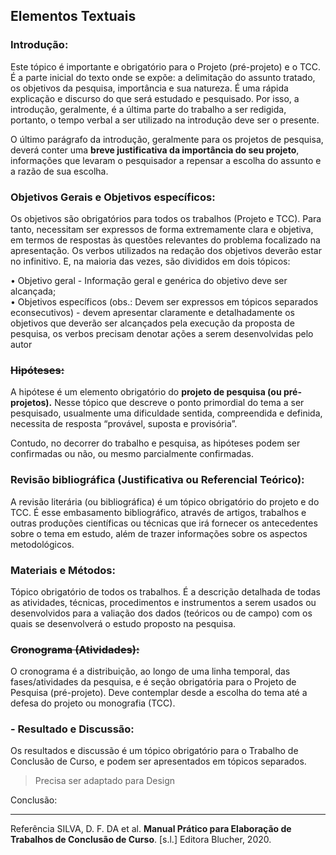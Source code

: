  ##  Elementos Textuais
   
 ### Introdução:  
Este tópico é importante e obrigatório para o Projeto (pré-projeto) e o TCC. É a parte inicial do texto onde se expõe: a delimitação do assunto tratado, os objetivos da pesquisa, importância e sua natureza. É uma rápida explicação e discurso do que será estudado e pesquisado. Por isso, a introdução, geralmente,  é a última parte do trabalho a ser redigida, portanto, o tempo verbal a ser utilizado na introdução deve ser o presente.

O último parágrafo da introdução, geralmente para os projetos de pesquisa, deverá conter uma **breve justificativa da importância do seu projeto**, informações que levaram o pesquisador a repensar a escolha do assunto e a razão de sua escolha.

### Objetivos Gerais e Objetivos específicos:  
Os objetivos são obrigatórios para todos os trabalhos (Projeto e TCC). Para tanto, necessitam ser expressos de forma extremamente clara e objetiva, em termos de respostas às questões relevantes do problema focalizado na apresentação. Os verbos utilizados na redação dos objetivos deverão estar no infinitivo. E, na maioria das vezes, são divididos em dois tópicos:  

• Objetivo geral - Informação geral e genérica do objetivo deve ser alcançada;  
• Objetivos específicos (obs.: Devem ser expressos em tópicos separados econsecutivos) - devem apresentar claramente e detalhadamente os objetivos que deverão ser alcançados pela execução da proposta de pesquisa, os verbos precisam denotar ações a serem desenvolvidas pelo autor

### ~~Hipóteses:~~
A hipótese é um elemento obrigatório do **projeto de pesquisa (ou pré-projetos).** Nesse tópico que descreve o ponto primordial do tema a ser pesquisado, usualmente uma dificuldade sentida, compreendida e definida, necessita de resposta “provável, suposta e provisória”.

Contudo, no decorrer do trabalho e pesquisa, as hipóteses podem ser confirmadas ou não, ou mesmo parcialmente confirmadas.

### Revisão bibliográfica (Justificativa ou Referencial Teórico):  
A revisão literária (ou bibliográfica) é um tópico obrigatório do projeto e do TCC. É esse embasamento bibliográfico, através de artigos, trabalhos e outras  produções científicas ou técnicas que irá fornecer os antecedentes sobre o tema em estudo, além de trazer informações sobre os aspectos metodológicos.

 ### Materiais e Métodos:  
Tópico obrigatório de todos os trabalhos. É a descrição detalhada de todas as atividades, técnicas, procedimentos e instrumentos a serem usados ou desenvolvidos para a valiação dos dados (teóricos ou de campo) com os quais se desenvolverá o estudo proposto na pesquisa.

### ~~Cronograma (Atividades):~~
O cronograma é a distribuição, ao longo de uma linha temporal, das fases/atividades da pesquisa, e é seção obrigatória para o Projeto de Pesquisa (pré-projeto). Deve contemplar desde a escolha do tema até a defesa do projeto ou  monografia (TCC).

 ### - Resultado e Discussão:  
Os resultados e discussão é um tópico obrigatório para o Trabalho de Conclusão de Curso, e podem ser apresentados em tópicos separados.
> Precisa ser adaptado para Design

Conclusão:


---
Referência
SILVA, D. F. DA et al. **Manual Prático para Elaboração de Trabalhos de Conclusão de Curso**. \[s.l.\] Editora Blucher, 2020.